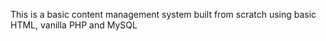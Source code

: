 This is a basic content management system built from scratch using basic HTML, vanilla PHP and MySQL
